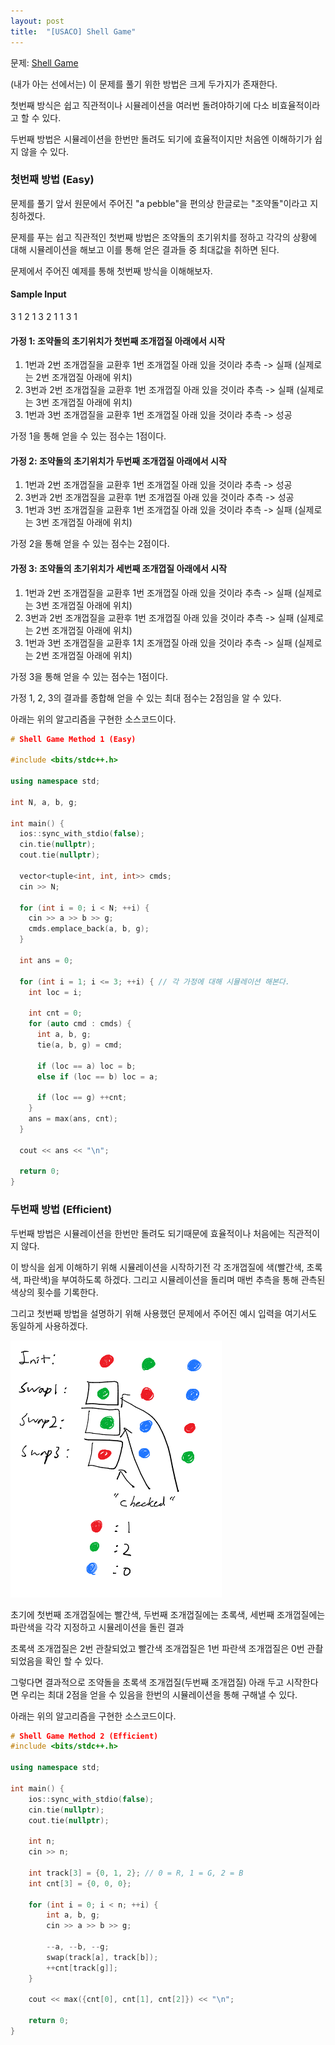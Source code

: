 ```yaml
---
layout: post
title:  "[USACO] Shell Game"
---
```


문제: [Shell Game](http://www.usaco.org/index.php?page=viewproblem2&cpid=891)

(내가 아는 선에서는) 이 문제를 풀기 위한 방법은 크게 두가지가 존재한다.

첫번째 방식은 쉽고 직관적이나 시뮬레이션을 여러번 돌려야하기에 다소 
비효율적이라고 할 수 있다. 

두번째 방법은 시뮬레이션을 한번만 돌려도 되기에 효율적이지만 처음엔 이해하기가 쉽지 않을 수 있다.

### 첫번째 방법 (Easy)

문제를 풀기 앞서 원문에서 주어진 "a pebble"을 편의상 한글로는 "조약돌"이라고 지칭하겠다. 

문제를 푸는 쉽고 직관적인 첫번째 방법은 조약돌의 초기위치를 정하고 각각의 상황에 대해 시뮬레이션을 해보고 이를 통해 얻은 결과들 중 최대값을 취하면 된다. 

문제에서 주어진 예제를 통해 첫번째 방식을 이해해보자.

#### Sample Input
3
1 2 1
3 2 1
1 3 1

#### 가정 1: 조약돌의 초기위치가 첫번째 조개껍질 아래에서 시작

1. 1번과 2번 조개껍질을 교환후 1번 조개껍질 아래 있을 것이라 추측 -> 실패 (실제로는 2번 조개껍질 아래에 위치)
2. 3번과 2번 조개껍질을 교환후 1번 조개껍질 아래 있을 것이라 추측 -> 실패 (실제로는 3번 조개껍질 아래에 위치)
3. 1번과 3번 조개껍질을 교환후 1번 조개껍질 아래 있을 것이라 추측 -> 성공 

가정 1을 통해 얻을 수 있는 점수는 1점이다.

#### 가정 2: 조약돌의 초기위치가 두번째 조개껍질 아래에서 시작

1. 1번과 2번 조개껍질을 교환후 1번 조개껍질 아래 있을 것이라 추측 -> 성공
2. 3번과 2번 조개껍질을 교환후 1번 조개껍질 아래 있을 것이라 추측 -> 성공
3. 1번과 3번 조개껍질을 교환후 1번 조개껍질 아래 있을 것이라 추측 -> 실패 (실제로는 3번 조개껍질 아래에 위치)

가정 2을 통해 얻을 수 있는 점수는 2점이다.

#### 가정 3: 조약돌의 초기위치가 세번째 조개껍질 아래에서 시작

1. 1번과 2번 조개껍질을 교환후 1번 조개껍질 아래 있을 것이라 추측 -> 실패 (실제로는 3번 조개껍질 아래에 위치)
2. 3번과 2번 조개껍질을 교환후 1번 조개껍질 아래 있을 것이라 추측 -> 실패 (실제로는 2번 조개껍질 아래에 위치)
3. 1번과 3번 조개껍질을 교환후 1치 조개껍질 아래 있을 것이라 추측 -> 실패 (실제로는 2번 조개껍질 아래에 위치)

가정 3을 통해 얻을 수 있는 점수는 1점이다.

가정 1, 2, 3의 결과를 종합해 얻을 수 있는 최대 점수는 2점임을 알 수 있다.

아래는 위의 알고리즘을 구현한 소스코드이다.
```cpp
# Shell Game Method 1 (Easy)

#include <bits/stdc++.h>

using namespace std;

int N, a, b, g;

int main() {
  ios::sync_with_stdio(false);
  cin.tie(nullptr);
  cout.tie(nullptr);

  vector<tuple<int, int, int>> cmds;
  cin >> N;

  for (int i = 0; i < N; ++i) {
    cin >> a >> b >> g;
    cmds.emplace_back(a, b, g);
  }

  int ans = 0;

  for (int i = 1; i <= 3; ++i) { // 각 가정에 대해 시뮬레이션 해본다.
    int loc = i;

    int cnt = 0;
    for (auto cmd : cmds) {
      int a, b, g;
      tie(a, b, g) = cmd;

      if (loc == a) loc = b;
      else if (loc == b) loc = a;

      if (loc == g) ++cnt;  
    }
    ans = max(ans, cnt);
  }

  cout << ans << "\n";

  return 0;
}

```

### 두번째 방법 (Efficient)

두번째 방법은 시뮬레이션을 한번만 돌려도 되기때문에 효율적이나 처음에는 직관적이지 않다. 

이 방식을 쉽게 이해하기 위해 시뮬레이션을 시작하기전 각 조개껍질에 색(빨간색, 초록색, 파란색)을 부여하도록 하겠다. 그리고 시뮬레이션을 돌리며 매번 추측을 통해 관측된 색상의 횟수를 기록한다. 

그리고 첫번째 방법을 설명하기 위해 사용했던 문제에서 주어진 예시 입력을 여기서도 동일하게 사용하겠다.

![shell_game_img_1](../images/shell_game_img_1.png)

초기에 첫번째 조개껍질에는 빨간색, 두번째 조개껍질에는 초록색, 세번째 조개껍질에는 파란색을 각각 지정하고 시뮬레이션을 돌린 결과 

초록색 조개껍질은 2번 관찰되었고 
빨간색 조개껍질은 1번 
파란색 조개껍질은 0번 관촬되었음을 확인 할 수 있다.

그렇다면 결과적으로 조약돌을 초록색 조개껍질(두번째 조개껍질) 아래 두고 시작한다면 우리는 최대 2점을 얻을 수 있음을 한번의 시뮬레이션을 통해 구해낼 수 있다. 

아래는 위의 알고리즘을 구현한 소스코드이다.

```cpp
# Shell Game Method 2 (Efficient)
#include <bits/stdc++.h>

using namespace std;

int main() {
    ios::sync_with_stdio(false);
    cin.tie(nullptr);
    cout.tie(nullptr);

    int n;
    cin >> n;
    
    int track[3] = {0, 1, 2}; // 0 = R, 1 = G, 2 = B
    int cnt[3] = {0, 0, 0};

    for (int i = 0; i < n; ++i) {
        int a, b, g;
        cin >> a >> b >> g;

        --a, --b, --g;
        swap(track[a], track[b]);
        ++cnt[track[g]];
    }

    cout << max({cnt[0], cnt[1], cnt[2]}) << "\n";

    return 0;
}
```